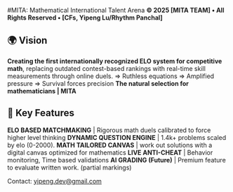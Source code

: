 #MITA: Mathematical International Talent Arena
**© 2025 [MITA TEAM] • All Rights Reserved • [CFs, Yipeng Lu/Rhythm Panchal]**

## 🌍 Vision
**Creating the first internationally recognized ELO system for competitive math**, replacing outdated contest-based rankings with real-time skill measurements through online duels.
=> Ruthless equations
=> Amplified pressure
=> Survival forces precision
**The natural selection for mathematicians | MITA**


## 🎯 Key Features 
**ELO BASED MATCHMAKING** | Rigorous math duels calibrated to force higher level thinking
**DYNAMIC QUESTION ENGINE** | 1.4k+ problems scaled by elo (0-2000).
**MATH TAILORED CANVAS** | work out solutions with a digital canvas optimized for mathematics
**LIVE ANTI-CHEAT** | Behavior monitoring, Time based validations
**AI GRADING (Future)** | Premium feature to evaluate written work. (partial markings)










Contact: yipeng.dev@gmail.com






